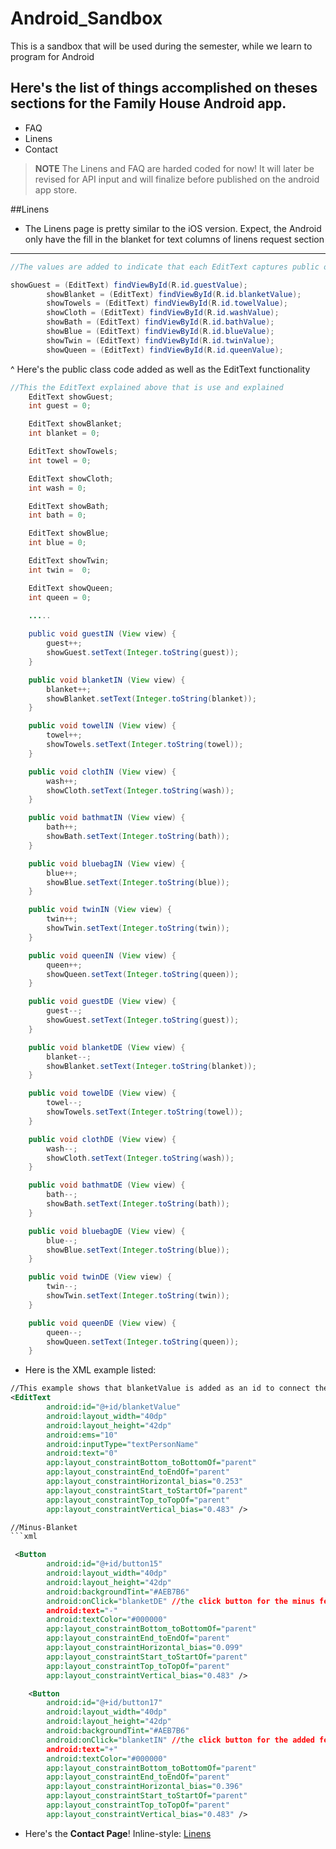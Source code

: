# Android_Sandbox
This is a sandbox that will be used during the semester, while we learn to program for Android

## Here's the list of things accomplished on theses sections for the Family House Android app.

- FAQ 
- Linens
- Contact


> **NOTE** The Linens and FAQ are harded coded for now! It will later be revised for API input and will finalize before published on the android app store.


##Linens

- The Linens page is pretty similar to the iOS version. Expect, the Android only have the fill in the blanket for text columns of linens request section

---
```java
//The values are added to indicate that each EditText captures public of each linens request section

showGuest = (EditText) findViewById(R.id.guestValue);
        showBlanket = (EditText) findViewById(R.id.blanketValue);
        showTowels = (EditText) findViewById(R.id.towelValue);
        showCloth = (EditText) findViewById(R.id.washValue);
        showBath = (EditText) findViewById(R.id.bathValue);
        showBlue = (EditText) findViewById(R.id.blueValue);
        showTwin = (EditText) findViewById(R.id.twinValue);
        showQueen = (EditText) findViewById(R.id.queenValue);
```
^ Here's the public class code added as well as the EditText functionality
```java
//This the EditText explained above that is use and explained
    EditText showGuest;
    int guest = 0;

    EditText showBlanket;
    int blanket = 0;

    EditText showTowels;
    int towel = 0;

    EditText showCloth;
    int wash = 0;

    EditText showBath;
    int bath = 0;

    EditText showBlue;
    int blue = 0;

    EditText showTwin;
    int twin =  0;

    EditText showQueen;
    int queen = 0;

    .....
  
    public void guestIN (View view) {
        guest++;
        showGuest.setText(Integer.toString(guest));
    }

    public void blanketIN (View view) {
        blanket++;
        showBlanket.setText(Integer.toString(blanket));
    }

    public void towelIN (View view) {
        towel++;
        showTowels.setText(Integer.toString(towel));
    }

    public void clothIN (View view) {
        wash++;
        showCloth.setText(Integer.toString(wash));
    }

    public void bathmatIN (View view) {
        bath++;
        showBath.setText(Integer.toString(bath));
    }

    public void bluebagIN (View view) {
        blue++;
        showBlue.setText(Integer.toString(blue));
    }

    public void twinIN (View view) {
        twin++;
        showTwin.setText(Integer.toString(twin));
    }

    public void queenIN (View view) {
        queen++;
        showQueen.setText(Integer.toString(queen));
    }

    public void guestDE (View view) {
        guest--;
        showGuest.setText(Integer.toString(guest));
    }

    public void blanketDE (View view) {
        blanket--;
        showBlanket.setText(Integer.toString(blanket));
    }

    public void towelDE (View view) {
        towel--;
        showTowels.setText(Integer.toString(towel));
    }

    public void clothDE (View view) {
        wash--;
        showCloth.setText(Integer.toString(wash));
    }

    public void bathmatDE (View view) {
        bath--;
        showBath.setText(Integer.toString(bath));
    }

    public void bluebagDE (View view) {
        blue--;
        showBlue.setText(Integer.toString(blue));
    }

    public void twinDE (View view) {
        twin--;
        showTwin.setText(Integer.toString(twin));
    }

    public void queenDE (View view) {
        queen--;
        showQueen.setText(Integer.toString(queen));
    }
```
- Here is the XML example listed:
```xml
//This example shows that blanketValue is added as an id to connect the EditText function along with the assign public class that they are with.
<EditText
        android:id="@+id/blanketValue"
        android:layout_width="40dp"
        android:layout_height="42dp"
        android:ems="10"
        android:inputType="textPersonName"
        android:text="0"
        app:layout_constraintBottom_toBottomOf="parent"
        app:layout_constraintEnd_toEndOf="parent"
        app:layout_constraintHorizontal_bias="0.253"
        app:layout_constraintStart_toStartOf="parent"
        app:layout_constraintTop_toTopOf="parent"
        app:layout_constraintVertical_bias="0.483" />

//Minus-Blanket
```xml

 <Button
        android:id="@+id/button15" 
        android:layout_width="40dp"
        android:layout_height="42dp"
        android:backgroundTint="#AEB7B6"
        android:onClick="blanketDE" //the click button for the minus feature is connected to The Public class blanketDE (Stands for Decrease)
        android:text="-"
        android:textColor="#000000"
        app:layout_constraintBottom_toBottomOf="parent"
        app:layout_constraintEnd_toEndOf="parent"
        app:layout_constraintHorizontal_bias="0.099"
        app:layout_constraintStart_toStartOf="parent"
        app:layout_constraintTop_toTopOf="parent"
        app:layout_constraintVertical_bias="0.483" />

    <Button
        android:id="@+id/button17"
        android:layout_width="40dp"
        android:layout_height="42dp"
        android:backgroundTint="#AEB7B6"
        android:onClick="blanketIN" //the click button for the added feature is connected to The Public class blanketIN (stands for Increase)
        android:text="+"
        android:textColor="#000000"
        app:layout_constraintBottom_toBottomOf="parent"
        app:layout_constraintEnd_toEndOf="parent"
        app:layout_constraintHorizontal_bias="0.396"
        app:layout_constraintStart_toStartOf="parent"
        app:layout_constraintTop_toTopOf="parent"
        app:layout_constraintVertical_bias="0.483" />
```
- Here's the __Contact Page__!
Inline-style: 
[Linens](https://sabdul.it.pointpark.edu/linens.png)
